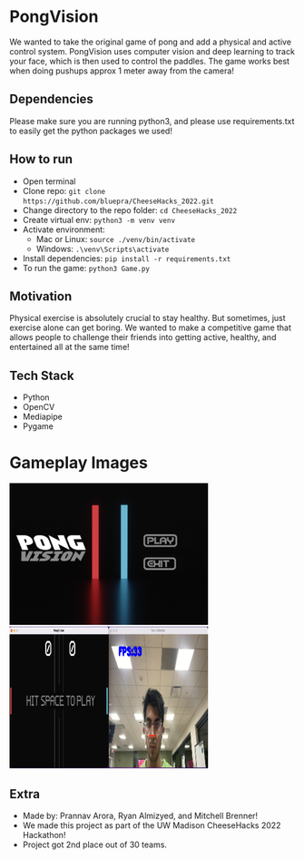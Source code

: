 # PongVision

We wanted to take the original game of pong and add a physical and active control system. PongVision uses computer vision and deep learning to track your face, which is then used to control the paddles. The game works best when doing pushups approx 1 meter away from the camera! 

## Dependencies
Please make sure you are running python3, and please use requirements.txt to easily get the python packages we used!


## How to run
* Open terminal
* Clone repo: ```git clone https://github.com/bluepra/CheeseHacks_2022.git```
* Change directory to the repo folder: ```cd CheeseHacks_2022```
* Create virtual env: ```python3 -m venv venv```
* Activate environment:
    * Mac or Linux: ```source ./venv/bin/activate```
    * Windows: ```.\venv\Scripts\activate```
* Install dependencies: ```pip install -r requirements.txt```
* To run the game: ```python3 Game.py```


## Motivation
Physical exercise is absolutely crucial to stay healthy. But sometimes, just exercise alone can get boring. We wanted to make a competitive game that allows people to challenge their friends into getting active, healthy, and entertained all at the same time!


## Tech Stack
* Python
* OpenCV
* Mediapipe
* Pygame

# Gameplay Images
<img src="https://github.com/bluepra/CheeseHacks_2022/blob/main/images/menu.png" width="350" height="250" />
<img src="https://github.com/bluepra/CheeseHacks_2022/blob/main/images/gameplay.png" width="350" height="250" />

## Extra
* Made by: Prannav Arora, Ryan Almizyed, and Mitchell Brenner! 
* We made this project as part of the UW Madison CheeseHacks 2022 Hackathon!
* Project got 2nd place out of 30 teams.



